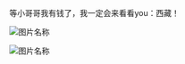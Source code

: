  等小哥哥我有钱了，我一定会来看看you：西藏！
 
![图片名称](http://p0.ifengimg.com/pmop/2017/0901/780DE68757191D0928118AE636FD7BCADD7EE2F3_size110_w1280_h824.jpeg)

![图片名称](http://pic1.win4000.com/wallpaper/2018-07-05/5b3dc77e418af.jpg)
